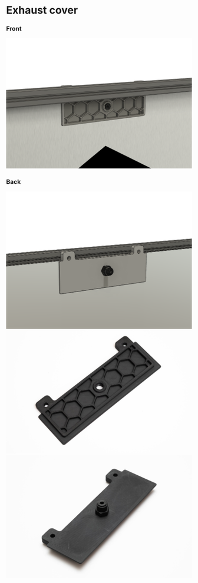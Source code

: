 # Exhaust cover

### Front
![](./Images/exhaust_cover_01.png)
### Back
![](./Images/exhaust_cover_02.png)
![](./Images/_DSF0806.jpg)
![](./Images/_DSF0811.jpg)

